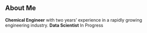 ## About Me
**Chemical Engineer** with two years’ experience in a rapidly growing engineering industry.
**Data Scientist** In Progress
